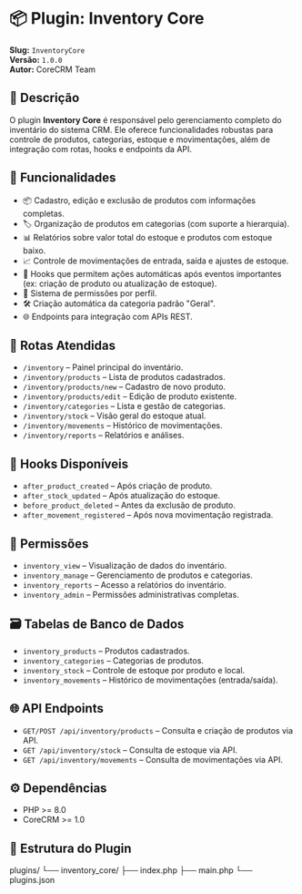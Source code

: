 # 📦 Plugin: Inventory Core

**Slug:** `InventoryCore`  
**Versão:** `1.0.0`  
**Autor:** CoreCRM Team

## 🧩 Descrição

O plugin **Inventory Core** é responsável pelo gerenciamento completo do inventário do sistema CRM. Ele oferece funcionalidades robustas para controle de produtos, categorias, estoque e movimentações, além de integração com rotas, hooks e endpoints da API.

## 🧪 Funcionalidades

- 📦 Cadastro, edição e exclusão de produtos com informações completas.
- 🏷️ Organização de produtos em categorias (com suporte a hierarquia).
- 📊 Relatórios sobre valor total do estoque e produtos com estoque baixo.
- 📈 Controle de movimentações de entrada, saída e ajustes de estoque.
- 🔄 Hooks que permitem ações automáticas após eventos importantes (ex: criação de produto ou atualização de estoque).
- 🔐 Sistema de permissões por perfil.
- 🛠️ Criação automática da categoria padrão "Geral".
- 🌐 Endpoints para integração com APIs REST.

## 🔗 Rotas Atendidas

- `/inventory` – Painel principal do inventário.
- `/inventory/products` – Lista de produtos cadastrados.
- `/inventory/products/new` – Cadastro de novo produto.
- `/inventory/products/edit` – Edição de produto existente.
- `/inventory/categories` – Lista e gestão de categorias.
- `/inventory/stock` – Visão geral do estoque atual.
- `/inventory/movements` – Histórico de movimentações.
- `/inventory/reports` – Relatórios e análises.

## 🧩 Hooks Disponíveis

- `after_product_created` – Após criação de produto.
- `after_stock_updated` – Após atualização do estoque.
- `before_product_deleted` – Antes da exclusão de produto.
- `after_movement_registered` – Após nova movimentação registrada.

## 🔐 Permissões

- `inventory_view` – Visualização de dados do inventário.
- `inventory_manage` – Gerenciamento de produtos e categorias.
- `inventory_reports` – Acesso a relatórios do inventário.
- `inventory_admin` – Permissões administrativas completas.

## 🗃️ Tabelas de Banco de Dados

- `inventory_products` – Produtos cadastrados.
- `inventory_categories` – Categorias de produtos.
- `inventory_stock` – Controle de estoque por produto e local.
- `inventory_movements` – Histórico de movimentações (entrada/saída).

## 🌐 API Endpoints

- `GET/POST /api/inventory/products` – Consulta e criação de produtos via API.
- `GET /api/inventory/stock` – Consulta de estoque via API.
- `GET /api/inventory/movements` – Consulta de movimentações via API.

## ⚙️ Dependências

- PHP >= 8.0
- CoreCRM >= 1.0

## 📁 Estrutura do Plugin

plugins/
└── inventory_core/
├── index.php
├── main.php
└── plugins.json